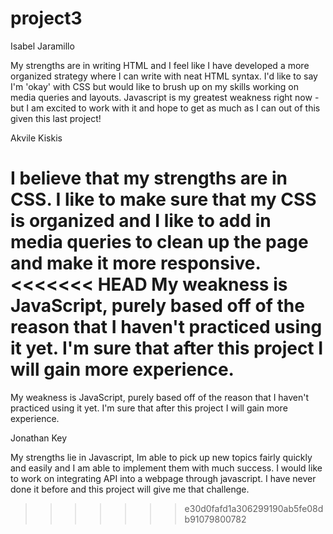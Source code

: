 # project3

Isabel Jaramillo

My strengths are in writing HTML and I feel like I have developed a more
organized strategy where I can write with neat HTML syntax. I'd like to say I'm 'okay' with
CSS but would like to brush up on my skills working on media queries and layouts.
Javascript is my greatest weakness right now - but I am excited to work with it and
hope to get as much as I can out of this given this last project!

Akvile Kiskis

I believe that my strengths are in CSS. I like to make sure that my CSS is organized and I like to add in media queries to clean up the page and make it more responsive.
<<<<<<< HEAD
My weakness is JavaScript, purely based off of the reason that I haven't practiced using it yet. I'm sure that after this project I will gain more experience.
=======
My weakness is JavaScript, purely based off of the reason that I haven't practiced using it yet. I'm sure that after this project I will gain more experience. 

Jonathan Key

My strengths lie in Javascript, Im able to pick up new topics fairly quickly and easily and I am able to implement them with much success. 
I would like to work on integrating API into a webpage through javascript. I have never done it before and this project will give me that challenge.
>>>>>>> e30d0fafd1a306299190ab5fe08db91079800782
